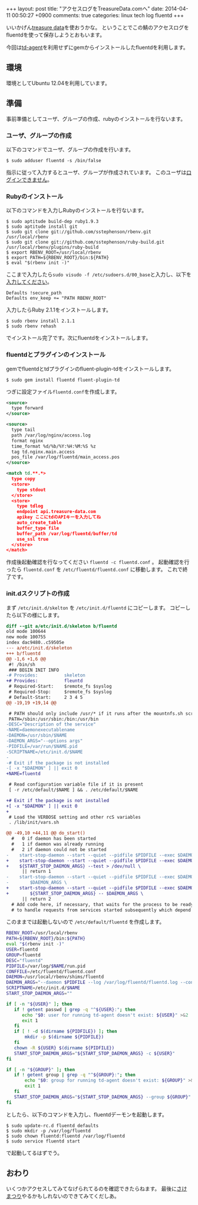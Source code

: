 +++
layout: post
title: "アクセスログをTreasureData.comへ"
date: 2014-04-11 00:50:27 +0900
comments: true
categories: linux tech log fluentd
+++

いいかげん[treasure data](http://www.treasuredata.com)を使おうかな。
ということでこの鯖のアクセスログをfluentdを使って保存しようとおもいます。

今回は[td-agent](https://github.com/treasure-data/td-agent)を利用せずにgemからインストールしたfluentdを利用します。

## 環境
環境としてUbuntu 12.04を利用しています。

## 準備
事前準備としてユーザ、グループの作成、rubyのインストールを行ないます。

### ユーザ、グループの作成
以下のコマンドでユーザ、グループの作成を行います。
```
$ sudo adduser fluentd -s /bin/false
```
指示に従って入力するとユーザ、グループが作成されています。
このユーザは[ログインできません](http://qiita.com/shunichi/items/c7744878f5c02eaab18d#2-5)。

### Rubyのインストール

以下のコマンドを入力しRubyのインストールを行ないます。

```
$ sudo aptitude build-dep ruby1.9.3
$ sudo aptitude install git
$ sudo git clone git://github.com/sstephenson/rbenv.git /usr/local/rbenv
$ sudo git clone git://github.com/sstephenson/ruby-build.git /usr/local/rbenv/plugins/ruby-build
$ export RBENV_ROOT=/usr/local/rbenv
$ export PATH=${RBENV_ROOT}/bin:${PATH}
$ eval "$(rbenv init -)"
```

ここまで入力したら`sudo visudo -f /etc/sudoers.d/00_base`と入力し、以下を[入力してください](http://office.tsukuba-bunko.org/ppoi/entry/systemwide-rbenv)。

```
Defaults !secure_path
Defaults env_keep += "PATH RBENV_ROOT"
```

入力したらRuby 2.1.1をインストールします。

```
$ sudo rbenv install 2.1.1
$ sudo rbenv rehash
```
でインストール完了です。次にfluentdをインストールします。

### fluentdとプラグインのインストール
gemでfluentdとtdプラグインのfluent-plugin-tdをインストールします。

```
$ sudo gem install fluentd fluent-plugin-td
```

つぎに設定ファイル`fluentd.conf`を作成します。

```xml fluentd.conf
<source>
  type forward
</source>

<source>
  type tail
  path /var/log/nginx/access.log
  format nginx
  time_format %d/%b/%Y:%H:%M:%S %z
  tag td.nginx.main.access
  pos_file /var/log/fluentd/main_access.pos
</source>

<match td.**.*>
  type copy
  <store>
    type stdout
  </store>
  <store>
    type tdlog
    endpoint api.treasure-data.com
    apikey ここにtdのAPIキーを入力してね
    auto_create_table
    buffer_type file
    buffer_path /var/log/fluentd/buffer/td
    use_ssl true
  </store>
</match>
```

作成後起動確認を行なってください `fluentd -c fluentd.conf` 。
起動確認を行ったら `fluentd.conf` を `/etc/fluentd/fluentd.conf` に移動します。
これで終了です。

### init.dスクリプトの作成
まず `/etc/init.d/skelton` を `/etc/init.d/fluentd` にコピーします。
コピーしたら以下の様にします。

```diff fluentd_diff_skelton
diff --git a/etc/init.d/skeleton b/fluentd
old mode 100644
new mode 100755
index dac9480..c59505e
--- a/etc/init.d/skeleton
+++ b/fluentd
@@ -1,6 +1,6 @@
 #! /bin/sh
 ### BEGIN INIT INFO
-# Provides:          skeleton
+# Provides:          fleuntd
 # Required-Start:    $remote_fs $syslog
 # Required-Stop:     $remote_fs $syslog
 # Default-Start:     2 3 4 5
@@ -19,19 +19,14 @@

 # PATH should only include /usr/* if it runs after the mountnfs.sh script
 PATH=/sbin:/usr/sbin:/bin:/usr/bin
-DESC="Description of the service"
-NAME=daemonexecutablename
-DAEMON=/usr/sbin/$NAME
-DAEMON_ARGS="--options args"
-PIDFILE=/var/run/$NAME.pid
-SCRIPTNAME=/etc/init.d/$NAME
-
-# Exit if the package is not installed
-[ -x "$DAEMON" ] || exit 0
+NAME=fluentd

 # Read configuration variable file if it is present
 [ -r /etc/default/$NAME ] && . /etc/default/$NAME

+# Exit if the package is not installed
+[ -x "$DAEMON" ] || exit 0
+
 # Load the VERBOSE setting and other rcS variables
 . /lib/init/vars.sh

@@ -49,10 +44,11 @@ do_start()
  #   0 if daemon has been started
  #   1 if daemon was already running
  #   2 if daemon could not be started
-    start-stop-daemon --start --quiet --pidfile $PIDFILE --exec $DAEMON --test > /dev/null \
+    start-stop-daemon --start --quiet --pidfile $PIDFILE --exec $DAEMON \
+    ${START_STOP_DAEMON_ARGS} --test > /dev/null \
      || return 1
-    start-stop-daemon --start --quiet --pidfile $PIDFILE --exec $DAEMON -- \
-        $DAEMON_ARGS \
+    start-stop-daemon --start --quiet --pidfile $PIDFILE --exec $DAEMON \
+        ${START_STOP_DAEMON_ARGS} -- $DAEMON_ARGS \
      || return 2
  # Add code here, if necessary, that waits for the process to be ready
  # to handle requests from services started subsequently which depend
```

このままでは起動しないので `/etc/default/fluentd` を作成します。

```sh fluentd.default
RBENV_ROOT=/usr/local/rbenv
PATH=${RBENV_ROOT}/bin:${PATH}
eval "$(rbenv init -)"
USER=fluentd
GROUP=fluentd
DESC="fluentd"
PIDFILE=/var/log/$NAME/run.pid
CONFFILE=/etc/fluentd/fluentd.conf
DAEMON=/usr/local/rbenv/shims/fluentd
DAEMON_ARGS="--daemon $PIDFILE --log /var/log/fluentd/fluentd.log --config $CONFFILE"
SCRIPTNAME=/etc/init.d/$NAME
START_STOP_DAEMON_ARGS=""

if [ -n "${USER}" ]; then
   if ! getent passwd | grep -q "^${USER}:"; then
      echo "$0: user for running td-agent doesn't exist: ${USER}" >&2
      exit 1
   fi
   if [ ! -d $(dirname ${PIDFILE}) ]; then
       mkdir -p $(dirname ${PIDFILE})
   fi
   chown -R ${USER} $(dirname ${PIDFILE})
   START_STOP_DAEMON_ARGS="${START_STOP_DAEMON_ARGS} -c ${USER}"
fi

if [ -n "${GROUP}" ]; then
   if ! getent group | grep -q "^${GROUP}:"; then
       echo "$0: group for running td-agent doesn't exist: ${GROUP}" >&2
       exit 1
   fi
   START_STOP_DAEMON_ARGS="${START_STOP_DAEMON_ARGS} --group ${GROUP}"
fi
```

としたら、以下のコマンドを入力し、fluentdデーモンを起動します。

```
$ sudo update-rc.d fluentd defaults
$ sudo mkdir -p /var/log/fluentd
$ sudo chown fluentd:fluentd /var/log/fluentd
$ sudo service fluentd start
```

で起動してるはずでう。

## おわり

いくつかアクセスしてみてなげられてるのを確認できたらねます。
最後に[さけまつり](http://katsyoshi.doorkeeper.jp/events/10420)やるかもしれないのできてみてくだしあ。
